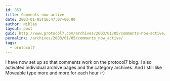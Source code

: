 ```yaml
---
id: 853
title: Comments now active
date: 2003-01-05T16:47:07+00:00
author: Niklas
layout: post
guid: http://www.protocol7.com/archives/2003/01/05/comments-now-active/
permalink: /archives/2003/01/05/comments_now_active/
tags:
  - protocol7
---
```

<div class='microid-fb46e9b2cb1c2ded4d4a8cbf381b5dc48a99b136'>
  <p>
    I have now set up so that comments work on the protocol7 blog. I also activated individual archive pages and the category archives. And I still like Moveable type more and more for each hour :-)
  </p>
</div>